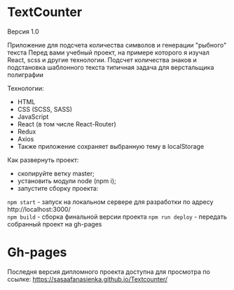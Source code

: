 # TextCounter 
Версия 1.0

Приложение для подсчета количества символов и генерации "рыбного" текста
Перед вами учебный проект, на примере которого я изучал React, scss и другие технологии. Подсчет количества знаков и подстановка шаблонного текста типичная задача для верстальщика полиграфии

Технологии:
* HTML
* CSS (SCSS, SASS)
* JavaScript
* React (в том числе React-Router)
* Redux
* Axios
* Также приложение сохраняет выбранную тему в localStorage

Как развернуть проект:
- скопируйте ветку master;
- установить модули node (npm i);
- запустите сборку проекта: 

`npm start` - запуск на локальном сервере для разработки по адресу http://localhost:3000/  
`npm build` - сборка финальной версии проекта
`npm run deploy` - передать собранный проект на gh-pages

# Gh-pages 
Последня версия дипломного проекта доступна для просмотра  по ссылке:
https://sasaafanasienka.github.io/Textcounter/
